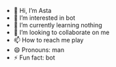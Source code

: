 - 👋 Hi, I’m Asta
- 👀 I’m interested in bot
- 🌱 I’m currently learning nothing 
- 💞️ I’m looking to collaborate on me
- 📫 How to reach me play
- 😄 Pronouns: man
- ⚡ Fun fact: bot

<!---
648med/648med is a ✨ special ✨ repository because its `README.md` (this file) appears on your GitHub profile.
You can click the Preview link to take a look at your changes.
--->
